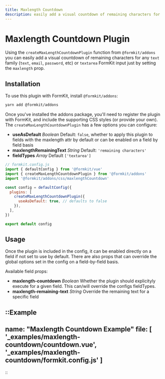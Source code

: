 ```yaml
---
title: Maxlength Countdown
description: easily add a visual countdown of remaining characters for text based fields
---
```


# Maxlength Countdown Plugin

Using the `createMaxLengthCountdownPlugin` function from `@formkit/addons` you can easily add a visual countdown of remaining characters for any `text` family (`text`, `email`, `password`, etc) or `textarea` FormKit input just by setting the `maxlength` prop.

## Installation

To use this plugin with FormKit, install `@formkit/addons`:

```bash
yarn add @formkit/addons
```

Once you've installed the addons package, you'll need to register the plugin with FormKit, and include the supporting CSS styles (or provide your own). The `createMaxLengthCountdownPlugin` has a few options you can configure: 

- **useAsDefault** *Boolean* Default: `false`, whether to apply this plugin to fields with the maxlength attr by default or can be enabled on a field by field basis
- **maxlengthRemainingText** *String* Default: `'remaining characters'`
- **fieldTypes** *Array* Default `['textarea']`

```js
// formkit.config.js
import { defaultConfig } from '@formkit/vue'
import { createMaxLengthCountdownPlugin } from '@formkit/addons'
import '@formkit/addons/css/maxlengthCountdown'

const config = defaultConfig({
  plugins: [
    createMaxLengthCountdownPlugin({
      useAsDefault: true, // defaults to false
    }),
  ],
})

export default config
```

## Usage

Once the plugin is included in the config, it can be enabled directly on a field if not set to use by default. There are also props that can override the global options set in the config on a field-by-field basis.

Available field props:

- **maxlength-countdown** *Boolean* Whether the plugin should explicityly execute for a given field. This can/will override the configs fieldTypes.
- **maxlength-remaining-text** *String* Override the remaining text for a specific field

::Example
---
name: "Maxlength Countdown Example"
file: [
'_examples/maxlength-countdown/countdown.vue',
'_examples/maxlength-countdown/formkit.config.js'
]
---
::
